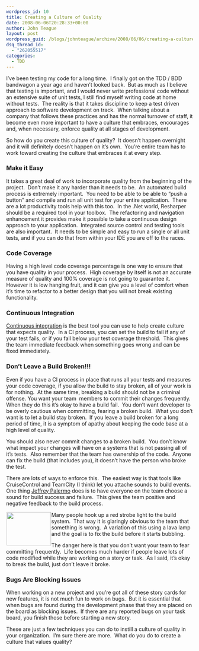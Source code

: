 ```yaml
---
wordpress_id: 10
title: Creating a Culture of Quality
date: 2008-06-06T20:28:33+00:00
author: John Teague
layout: post
wordpress_guid: /blogs/johnteague/archive/2008/06/06/creating-a-culture-of-quality.aspx
dsq_thread_id:
  - "262055517"
categories:
  - TDD
---
```

I&#8217;ve been testing my code for a long time.&nbsp; I finally got on the TDD / BDD bandwagon a year ago and haven&#8217;t looked back.&nbsp; But as much as I believe that testing is important, and I would never write professional code without an extensive suite of unit tests, I still find myself writing code at home without tests.&nbsp; The reality is that it takes discipline to keep a test driven approach to software development on track.&nbsp; When talking about a company that follows these practices and has the normal turnover of staff, it become even more important to have a culture that embraces, encourages and, when necessary, enforce quality at all stages of development.

So how do you create this culture of quality?&nbsp; It doesn&#8217;t happen overnight and it will definitely doesn&#8217;t happen on it&#8217;s own.&nbsp; You&#8217;re entire team has to work toward creating the culture that embraces it at every step.

### Make it Easy

It takes a great deal of work to incorporate quality from the beginning of the project.&nbsp; Don&#8217;t make it any harder than it needs to be.&nbsp; An automated build process is extremely important.&nbsp; You need to be able to be able to &#8220;push a button&#8221; and compile and run all unit test for your entire application.&nbsp; There are a lot productivity tools help with this too.&nbsp; In the .Net world, Resharper should be a required tool in your toolbox.&nbsp; The refactoring and navigation enhancement it provides make it possible to take a continuous design approach to your application.&nbsp; Integrated source control and testing tools are also important.&nbsp; It needs to be simple and easy to run a single or all unit tests, and if you can do that from within your IDE you are off to the races.

### Code Coverage

Having a high level code coverage percentage is one way to ensure that you have quality in your process.&nbsp; High coverage by itself is not an accurate measure of quality and 100% coverage is not going to guarantee it.&nbsp; However it is low hanging fruit, and it can give you a level of comfort when it&#8217;s time to refactor to a better design that you will not break existing functionality.

### Continuous Integration

[Continuous integration](http://en.wikipedia.org/wiki/Continuous_Integration) is the best tool you can use to help create culture that expects quality.&nbsp; In a CI process, you can set the build to fail if any of your test fails, or if you fall below your test coverage threshold.&nbsp; This gives the team immediate feedback when something goes wrong and can be fixed immediately.&nbsp; 

### Don&#8217;t Leave a Build Broken!!!

Even if you have a CI process in place that runs all your tests and measures your code coverage, if you allow the build to stay broken, all of your work is for nothing.&nbsp; At the same time, breaking a build should not be a criminal offense. You want your team&nbsp; members to commit their changes frequently.&nbsp; When they do this it&#8217;s okay to have a build fail.&nbsp; You don&#8217;t want developer to be overly cautious when committing, fearing a broken build.&nbsp; What you don&#8217;t want is to let a build stay broken.&nbsp; If you leave a build broken for a long period of time, it is a symptom of apathy about keeping the code base at a&nbsp; high level of quality.&nbsp; 

You should also never commit changes to a broken build.&nbsp; You don&#8217;t know what impact your changes will have on a systems that is not passing all of it&#8217;s tests.&nbsp; Also remember that the team has ownership of the code.&nbsp; Anyone can fix the build (that includes you), it doesn&#8217;t have the person who broke the test.

There are lots of ways to enforce this.&nbsp; The easiest way is that tools like CruiseControl and TeamCity (I think) let you attache sounds to build events.&nbsp; One thing [Jeffrey Palermo](http://codebetter.com/blogs/jeffrey.palermo/Default.aspx) does is to have everyone on the team choose a sound for build success and failure.&nbsp; This gives the team positive and negative feedback to the build process.

<img style="margin: 1px" height="90" src="http://tbn0.google.com/images?q=tbn:CXBmAiO9pz3q8M:http://www.electronics123.net/amazon/pictures/haa40r.jpg" width="120" align="left" />

Many people hook up a red strobe light to the build system.&nbsp; That way it is glaringly obvious to the team that something is wrong.&nbsp; A variation of this using a lava lamp and the goal is to fix the build before it starts bubbling.&nbsp; 

The danger here is that you don&#8217;t want your team to fear committing frequently.&nbsp; Life becomes much harder if people leave lots of code modified while they are working on a story or task.&nbsp; As I said, it&#8217;s okay to break the build, just don&#8217;t leave it broke.

### Bugs Are Blocking Issues

When working on a new project and you&#8217;re got all of these story cards for new features, it is not much fun to work on bugs.&nbsp; But it is essential that when bugs are found during the development phase that they are placed on the board as blocking issues.&nbsp; If there are any reported bugs on your task board, you finish those before starting a new story.

These are just a few techniques you can do to instill a culture of quality in your organization.&nbsp; I&#8217;m sure there are more.&nbsp; What do you do to create a culture that values quality?